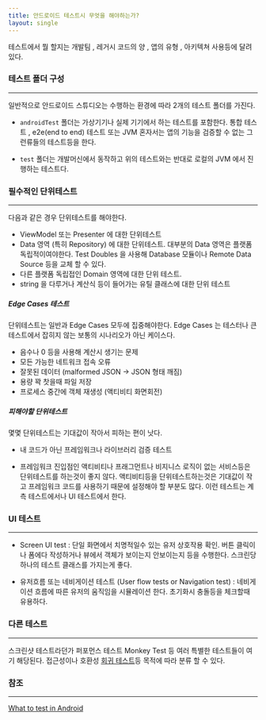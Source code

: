 ```yaml
---
title: 안드로이드 테스트시 무엇을 해야하는가?
layout: single
---
```

테스트에서 뭘 할지는 개발팀 , 레거시 코드의 양 , 앱의 유형 , 아키텍쳐 사용등에 달려있다. 

### 테스트 폴더 구성
---
일반적으로 안드로이드 스튜디오는 수행하는 환경에 따라 2개의 테스트 폴더를 가진다.

- `androidTest` 폴더는 가상기기나 실제 기기에서 하는 테스트를 포함한다. 통합 테스트 , e2e(end to end)   테스트 또는 JVM 혼자서는 앱의 기능을 검증할 수 없는 그런류들의 테스트등을 한다.

- `test` 폴더는 개발머신에서 동작하고 위의 테스트와는 반대로 로컬의 JVM 에서 진행하는 테스트다.

### 필수적인 단위테스트
---
다음과 같은 경우 단위테스트를 해야한다.

- ViewModel 또는 Presenter 에 대한 단위테스트
- Data 영역 (특히 Repository) 에 대한 단위테스트. 대부분의 Data 영역은 플랫폼 독립적이여야한다. Test Doubles 을 사용해 Database 모듈이나 Remote Data Source 등을 교체 할 수 있다. 
- 다른 플랫폼 독립접인 Domain 영역에 대한 단위 테스트. 
- string 을 다루거나 계산식 등이 들어가는 유틸 클래스에 대한 단위 테스트

##### Edge Cases 테스트
단위테스트는 일반과 Edge Cases 모두에 집중해야한다. Edge Cases 는 테스터나 큰 테스트에서 잡히지 않는
보통의 시나리오가 아닌 케이스다. 

- 음수나 0 등을 사용해 계산시 생기는 문제
- 모든 가능한 네트워크 접속 오류
- 잘못된 데이터 (malformed JSON -> JSON 형태 깨짐)
- 용량 꽉 찻을때 파일 저장
- 프로세스 중간에 객체 재생성 (액티비티 화면회전)

##### 피해야할 단위테스트
몇몇 단위테스트는 기대값이 작아서 피하는 편이 낫다.

- 내 코드가 아닌 프레임워크나 라이브러리 검증 테스트

- 프레임워크 진입점인 액티비티나 프래그먼트나 비지니스 로직이 없는 서비스등은 단위테스트를 하는것이 좋지 않다. 액티비티등을 단위테스트하는것은 기대값이 작고 프레임워크 코드를 사용하기 때문에 설정해야 할 부분도 많다. 이런 테스트는 계측 테스트에서나 UI 테스트에서 한다.

### UI 테스트
---
- Screen UI test : 단일 화면에서 치명적일수 있는 유저 상호작용 확인. 버튼 클릭이나 폼에다 작성하거나
뷰에서 객체가 보이는지 안보이는지 등을 수행한다. 스크린당 하나의 테스트 클래스를 가지는게 좋다.

- 유저흐름 또는 네비게이션 테스트 (User flow tests or Navigation test) : 네비게이션 흐름에 따른 유저의
움직임을 시뮬레이션 한다. 초기화시 충돌등을 체크할때 유용하다. 

### 다른 테스트
---
스크린샷 테스트라던가 퍼포먼스 테스트 Monkey Test 등 여러 특별한 테스트들이 여기 해당된다. 
접근성이나 호환성 [회귀 테스트](https://ko.wikipedia.org/wiki/%ED%9A%8C%EA%B7%80_%ED%85%8C%EC%8A%A4%ED%8A%B8)등 목적에 따라 분류 할 수 있다.


### 참조
---
[What to test in Android](https://developer.android.com/training/testing/fundamentals/what-to-test)